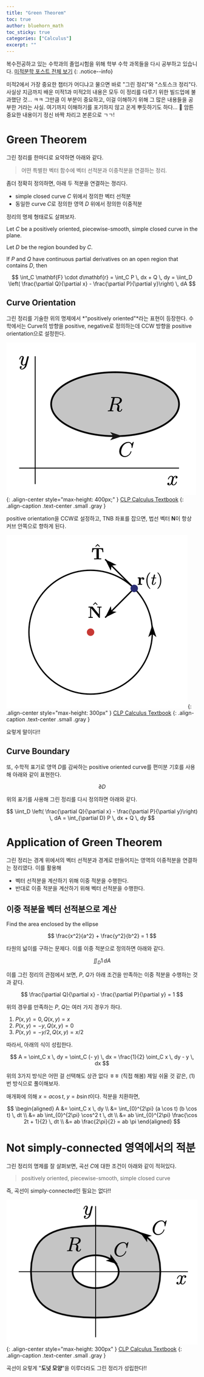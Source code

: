 ```yaml
---
title: "Green Theorem"
toc: true
author: bluehorn_math
toc_sticky: true
categories: ["Calculus"]
excerpt: ""
---
```


복수전공하고 있는 수학과의 졸업시험을 위해 학부 수학 과목들을 다시 공부하고 있습니다. [미적분학 포스트 전체 보기](/categories/calculus)
{: .notice--info}

미적2에서 가장 중요한 챕터가 어디냐고 물으면 바로 "그린 정리"와 "스토스크 정리"다. 사실상 지금까지 배운 미적1과 미적2의 내용은 모두 이 정리를 다루기 위한 빌드업에 불과했단 것... ㅋㅋ
그만큼 이 부분이 중요하고, 이걸 이해하기 위해 그 많은 내용들을 공부한 거라는 사실. 여기까지 이해하기를 포기하지 않고 온게 뿌듯하기도 하다... 🥺 암튼 중요한 내용이기 정신 바짝 차리고 본론으로 ㄱㄱ!

# Green Theorem

그린 정리를 한마디로 요약하면 아래와 같다.

> 어떤 특별한 벡터 함수에 벡터 선적분과 이중적분을 연결하는 정리.

좀더 정확히 정의하면, 아래 두 적분을 연결하는 졍리다.

- simple closed curve $C$ 위에서 정의한 벡터 선적분
- 동일한 curve $C$로 정의한 영역 $D$ 위에서 정의한 이중적분

정리의 명제 형태로도 살펴보자.

<div class="theorem" markdown="1">

Let $C$ be a positively oriented, piecewise-smooth, simple closed curve in the plane.

Let $D$ be the region bounded by $C$.

If $P$ and $Q$ have continuous partial derivatives on an open region that contains $D$, then

$$
\int_C \mathbf{F} \cdot d\mathbf{r}
= \int_C P \, dx + Q \, dy
= \iint_D \left( \frac{\partial Q}{\partial x} - \frac{\partial P}{\partial y}\right) \, dA
$$

</div>

## Curve Orientation

그린 정리를 기술한 위의 명제에서 *"positively oriented"*라는 표현이 등장한다. 수학에서는 Curve의 방향을 positive, negative로 정의하는데 CCW 방향을 positive orientation으로 설정한다.

![](/images/mathematics/calculus/curve-orientation.png){: .align-center style="max-height: 400px;" }
[CLP Calculus Textbook](https://personal.math.ubc.ca/~CLP/CLP4/)
{: .align-caption .text-center .small .gray }

positive orientation을 CCW로 설정하고, TNB 좌표를 잡으면, 법선 벡터 $\mathbf{N}$이 항상 커브 안쪽으로 향하게 된다.

![](/images/mathematics/calculus/normal-vector-direction.png){: .align-center style="max-height: 300px" }
[CLP Calculus Textbook](https://personal.math.ubc.ca/~CLP/CLP4/)
{: .align-caption .text-center .small .gray }

요렇게 말이다!!

## Curve Boundary

또, 수학적 표기로 영역 $D$를 감싸하는 positive oriented curve를 편미분 기호를 사용해 아래와 같이 표현한다.

$$
\partial D
$$

위의 표기를 사용해 그린 정리를 다시 정의하면 아래와 같다.

<div class="theorem" markdown="1">

$$
\iint_D \left( \frac{\partial Q}{\partial x} - \frac{\partial P}{\partial y}\right) \, dA
= \int_{\partial D} P \, dx + Q \, dy
$$

</div>

# Application of Green Theorem

그린 정리는 경계 위에서의 벡터 선적분과 경계로 만들어지는 영역의 이중적분을 연결하는 정리였다. 이를 활용해

- 벡터 선적분을 계산하기 위해 이중 적분을 수행한다.
- 반대로 이중 적분을 계산하기 위해 벡터 선적분을 수행한다.

## 이중 적분을 벡터 선적분으로 계산

<div class="problem" markdown="1">

Find the area enclosed by the ellipse

$$
\frac{x^2}{a^2} + \frac{y^2}{b^2} = 1
$$

</div>

타원의 넓이를 구하는 문제다. 이를 이중 적분으로 정의하면 아래와 같다.

$$
\iint_D 1 \, dA
$$

이를 그린 정리의 관점에서 보면, $P$, $Q$가 아래 조건을 만족하는 이중 적분을 수행하는 것과 같다.

$$
\frac{\partial Q}{\partial x} - \frac{\partial P}{\partial y} = 1
$$

위의 경우를 만족하는 $P$, $Q$는 여러 가지 경우가 하다.

1. $P(x, y) = 0, \, Q(x, y) = x$
2. $P(x, y) = -y, \, Q(x, y) = 0$
3. $P(x, y) = - y / 2, \, Q(x, y) = x / 2$

따라서, 아래의 식이 성립한다.

$$
A = \oint_C x \, dy = \oint_C (- y) \, dx = \frac{1}{2} \oint_C x \, dy - y \, dx
$$

위의 3가지 방식은 어떤 걸 선택해도 상관 없다 ㅎㅎ (직접 해봄) 제일 쉬울 것 같은, (1)번 방식으로 풀이해보자.

매개화에 의해 $x = a \cos t$, $y = b \sin t$이다. 적분을 치환하면,

$$
\begin{aligned}
A &= \oint_C x \, dy \\
&= \int_{0}^{2\pi} (a \cos t) (b \cos t) \, dt \\
&= ab \int_{0}^{2\pi} \cos^2 t \, dt \\
&= ab \int_{0}^{2\pi} \frac{\cos 2t + 1}{2} \, dt \\
&= ab \frac{2\pi}{2} = ab \pi
\end{aligned}
$$

# Not simply-connected 영역에서의 적분

그린 정리의 명제를 잘 살펴보면, 곡선 $C$에 대한 조건이 아래와 같이 적혀있다.

> positively oriented, piecewise-smooth, simple closed curve

즉, 곡선이 simply-connected인 필요는 없다!!

![](/images/mathematics/calculus/not-simply-connected-region.png){: .align-center style="max-height: 300px" }
[CLP Calculus Textbook](https://personal.math.ubc.ca/~CLP/CLP4/)
{: .align-caption .text-center .small .gray }

곡선이 요렇게 "**도넛 모양**"을 이루더라도 그린 정리가 성립한다!!

